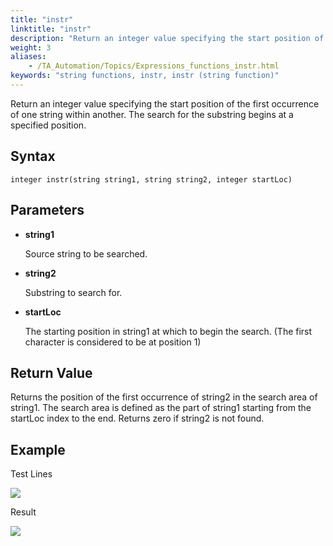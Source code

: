 ```yaml
--- 
title: "instr"
linktitle: "instr"
description: "Return an integer value specifying the start position of the first occurrence of one string within another. The search for the substring begins at a specified position."
weight: 3
aliases: 
    - /TA_Automation/Topics/Expressions_functions_instr.html
keywords: "string functions, instr, instr (string function)"
---
```


Return an integer value specifying the start position of the first occurrence of one string within another. The search for the substring begins at a specified position.

## Syntax

`integer instr(string string1, string string2, integer startLoc)`

## Parameters

-   **string1**

    Source string to be searched.

-   **string2**

    Substring to search for.

-   **startLoc**

    The starting position in string1 at which to begin the search. \(The first character is considered to be at position 1\)


## Return Value

Returns the position of the first occurrence of string2 in the search area of string1. The search area is defined as the part of string1 starting from the startLoc index to the end. Returns zero if string2 is not found.

## Example

Test Lines

![](/images/TA_Automation/Images/automationguide_stringfunction_instr_pgm.png)

Result

![](/images/TA_Automation/Images/automationguide_stringfunction_instr_res.png)



